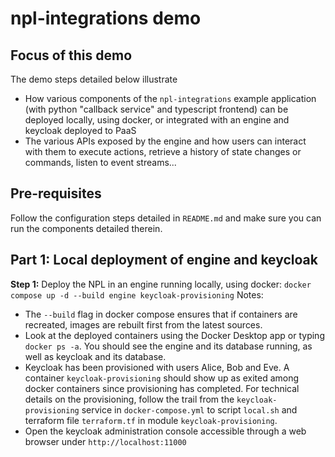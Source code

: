 # npl-integrations demo

## Focus of this demo
The demo steps detailed below illustrate
- How various components of the `npl-integrations` example application (with python "callback service" and typescript frontend) can be deployed locally, using docker, or integrated with an engine and keycloak deployed to PaaS
- The various APIs exposed by the engine and how users can interact with them to execute actions, retrieve a history of state changes or commands, listen to event streams...

## Pre-requisites
Follow the configuration steps detailed in `README.md` and make sure you can run the components detailed therein.

## Part 1: Local deployment of engine and keycloak
**Step 1:** Deploy the NPL in an engine running locally, using docker: `docker compose up -d --build engine keycloak-provisioning`
Notes:
- The `--build` flag in docker compose ensures that if containers are recreated, images are rebuilt first from the latest sources. 
- Look at the deployed containers using the Docker Desktop app or typing `docker ps -a`. You should see the engine and its database running, as well as keycloak and its database.
- Keycloak has been provisioned with users Alice, Bob and Eve. A container `keycloak-provisioning` should show up as exited among docker containers since provisioning has completed. For technical details on the provisioning, follow the trail from the `keycloak-provisioning` service in `docker-compose.yml` to script `local.sh` and terraform file `terraform.tf` in module `keycloak-provisioning`.
- Open the keycloak administration console accessible through a web browser under `http://localhost:11000`